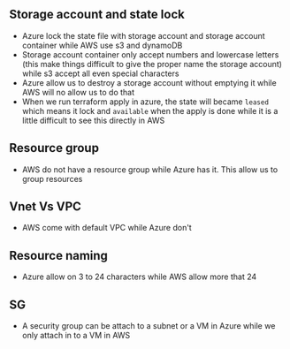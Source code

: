 ## Storage account and state lock
- Azure lock the state file with storage account and storage account container while AWS use s3 and dynamoDB
- Storage account container only accept numbers and lowercase letters (this make things difficult to give the proper name the storage account) while s3 accept all even special characters
- Azure allow us to destroy a storage account without emptying it while AWS will no allow us to do that
- When we run terraform apply in azure, the state will became `leased` which means it lock and `available` when the apply is done while it is a little difficult to see this directly in AWS

## Resource group
- AWS do not have a resource group while Azure has it. This allow us to group resources

## Vnet Vs VPC
- AWS come with default VPC while Azure don't

## Resource naming
- Azure allow on 3 to 24 characters while AWS allow more that 24

## SG
- A security group can be attach to a subnet or a VM in Azure while we only attach in to a VM in AWS